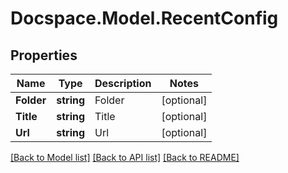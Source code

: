 # Docspace.Model.RecentConfig

## Properties

Name | Type | Description | Notes
------------ | ------------- | ------------- | -------------
**Folder** | **string** | Folder | [optional] 
**Title** | **string** | Title | [optional] 
**Url** | **string** | Url | [optional] 

[[Back to Model list]](../README.md#documentation-for-models) [[Back to API list]](../README.md#documentation-for-api-endpoints) [[Back to README]](../README.md)

